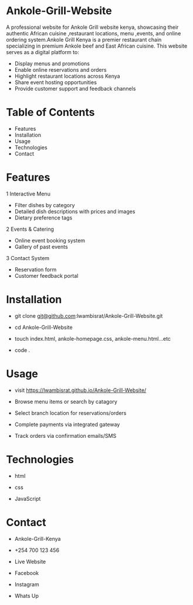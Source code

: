 # Ankole-Grill-Website

A professional website for Ankole Grill website kenya, showcasing their authentic African cuisine
,restaurant locations, menu ,events, and online  ordering system.Ankole Grill Kenya is a premier restaurant chain specializing in premium Ankole beef and East 
African cuisine. This website serves as a digital platform to:
- Display menus and promotions
- Enable online reservations and orders
- Highlight restaurant locations across Kenya
- Share event hosting opportunities
- Provide customer support and feedback channels


# Table of Contents

- Features
- Installation
- Usage
- Technologies
- Contact

# Features
1 Interactive Menu
- Filter dishes by category 
- Detailed dish descriptions with prices and images
- Dietary preference tags 

2 Events & Catering
- Online event booking system
- Gallery of past events

3 Contact System
- Reservation form
- Customer feedback portal


# Installation

  - git clone git@github.com:lwambisrat/Ankole-Grill-Website.git

 - cd Ankole-Grill-Website

 - touch index.html, ankole-homepage.css, ankole-menu.html...etc
   
- code .

# Usage 

- visit https://lwambisrat.github.io/Ankole-Grill-Website/

- Browse menu items or search by catagory

- Select branch location for reservations/orders

- Complete payments via integrated gateway

- Track orders via confirmation emails/SMS

# Technologies

- html

- css

- JavaScript

# Contact
- Ankole-Grill-Kenya

- +254 700 123 456

- Live Website

- Facebook

- Instagram

- Whats Up
